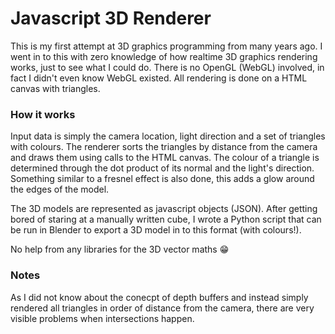 # Javascript 3D Renderer
This is my first attempt at 3D graphics programming from many years ago. I went in to this with zero knowledge of how realtime 3D graphics rendering works, just to see what I could do. There is no OpenGL (WebGL) involved, in fact I didn't even know WebGL existed. All rendering is done on a HTML canvas with triangles.

### How it works
Input data is simply the camera location, light direction and a set of triangles with colours. The renderer sorts the triangles by distance from the camera and draws them using calls to the HTML canvas. The colour of a triangle is determined through the dot product of its normal and the light's direction. Something similar to a fresnel effect is also done, this adds a glow around the edges of the model.

The 3D models are represented as javascript objects (JSON). After getting bored of staring at a manually written cube, I wrote a Python script that can be run in Blender to export a 3D model in to this format (with colours!).

No help from any libraries for the 3D vector maths 😁

### Notes
As I did not know about the conecpt of depth buffers and instead simply rendered all triangles in order of distance from the camera, there are very visible problems when intersections happen.

